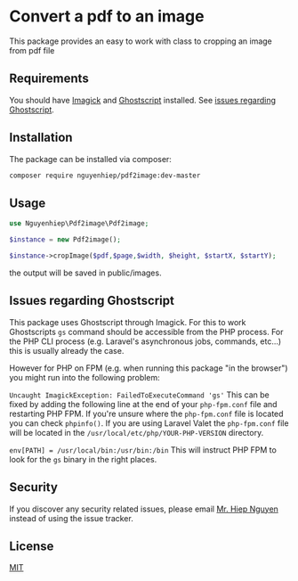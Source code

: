 # Convert a pdf to an image

This package provides an easy to work with class to cropping an image from pdf file

## Requirements
You should have [Imagick](http://php.net/manual/en/imagick.setresolution.php) and [Ghostscript](http://www.ghostscript.com/) installed. See [issues regarding Ghostscript](https://github.com/nguyenhiepvan/pdf2image#issues-regarding-ghostscript).
## Installation

The package can be installed via composer:

```bash
composer require nguyenhiep/pdf2image:dev-master
```

## Usage

```php
use Nguyenhiep\Pdf2image\Pdf2image;

$instance = new Pdf2image();

$instance->cropImage($pdf,$page,$width, $height, $startX, $startY);
```
the output will be saved in public/images.

## Issues regarding Ghostscript
This package uses Ghostscript through Imagick. For this to work Ghostscripts ```gs``` command should be accessible from the PHP process. For the PHP CLI process (e.g. Laravel's asynchronous jobs, commands, etc...) this is usually already the case.

However for PHP on FPM (e.g. when running this package "in the browser") you might run into the following problem:

```Uncaught ImagickException: FailedToExecuteCommand 'gs'```
This can be fixed by adding the following line at the end of your ```php-fpm.conf``` file and restarting PHP FPM. If you're unsure where the ```php-fpm.conf``` file is located you can check ```phpinfo()```. If you are using Laravel Valet the ```php-fpm.conf``` file will be located in the ```/usr/local/etc/php/YOUR-PHP-VERSION``` directory.

```env[PATH] = /usr/local/bin:/usr/bin:/bin```
This will instruct PHP FPM to look for the ```gs``` binary in the right places.
## Security
If you discover any security related issues, please email [Mr. Hiep Nguyen](mailto:nguyenhiepvan.bka@gmail.com?subject=[GitHub]%20Problem%20with%20pdf2image) instead of using the issue tracker.
## License
[MIT](https://choosealicense.com/licenses/mit/)
